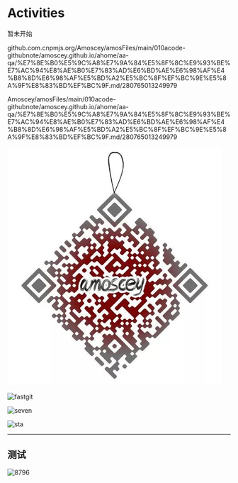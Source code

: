 # Activities

暂未开始

<!-- 


 -->github.com.cnpmjs.org/Amoscey/amosFiles/main/010acode-githubnote/amoscey.github.io/ahome/aa-qa/%E7%8E%B0%E5%9C%A8%E7%9A%84%E5%8F%8C%E9%93%BE%E7%AC%94%E8%AE%B0%E7%83%AD%E6%BD%AE%E6%98%AF%E4%B8%8D%E6%98%AF%E5%BD%A2%E5%BC%8F%EF%BC%9E%E5%8A%9F%E8%83%BD%EF%BC%9F.md/280765013249979


Amoscey/amosFiles/main/010acode-githubnote/amoscey.github.io/ahome/aa-qa/%E7%8E%B0%E5%9C%A8%E7%9A%84%E5%8F%8C%E9%93%BE%E7%AC%94%E8%AE%B0%E7%83%AD%E6%BD%AE%E6%98%AF%E4%B8%8D%E6%98%AF%E5%BD%A2%E5%BC%8F%EF%BC%9E%E5%8A%9F%E8%83%BD%EF%BC%9F.md/280765013249979

![公众号](https://raw.githubusercontent.com/Amoscey/amosFiles/main/010acode-githubnote/amoscey.github.io/ahome/aa-qa/%E7%8E%B0%E5%9C%A8%E7%9A%84%E5%8F%8C%E9%93%BE%E7%AC%94%E8%AE%B0%E7%83%AD%E6%BD%AE%E6%98%AF%E4%B8%8D%E6%98%AF%E5%BD%A2%E5%BC%8F%EF%BC%9E%E5%8A%9F%E8%83%BD%EF%BC%9F.md/280765013249979)

![fastgit](https://raw.fastgit.org/Amoscey/amosFiles/main/010acode-githubnote/amoscey.github.io/ahome/aa-qa/%E7%8E%B0%E5%9C%A8%E7%9A%84%E5%8F%8C%E9%93%BE%E7%AC%94%E8%AE%B0%E7%83%AD%E6%BD%AE%E6%98%AF%E4%B8%8D%E6%98%AF%E5%BD%A2%E5%BC%8F%EF%BC%9E%E5%8A%9F%E8%83%BD%EF%BC%9F.md/280765013249979)

![seven](https://raw.sevencdn.com/Amoscey/amosFiles/main/010acode-githubnote/amoscey.github.io/ahome/aa-qa/%E7%8E%B0%E5%9C%A8%E7%9A%84%E5%8F%8C%E9%93%BE%E7%AC%94%E8%AE%B0%E7%83%AD%E6%BD%AE%E6%98%AF%E4%B8%8D%E6%98%AF%E5%BD%A2%E5%BC%8F%EF%BC%9E%E5%8A%9F%E8%83%BD%EF%BC%9F.md/280765013249979)

![sta](https://raw.staticdn.net/Amoscey/amosFiles/main/010acode-githubnote/amoscey.github.io/ahome/aa-qa/%E7%8E%B0%E5%9C%A8%E7%9A%84%E5%8F%8C%E9%93%BE%E7%AC%94%E8%AE%B0%E7%83%AD%E6%BD%AE%E6%98%AF%E4%B8%8D%E6%98%AF%E5%BD%A2%E5%BC%8F%EF%BC%9E%E5%8A%9F%E8%83%BD%EF%BC%9F.md/280765013249979)

---

## 测试
![8796](https://raw-gh.fastly.mirr.one/Amoscey/amosFiles/main/010acode-githubnote/amoscey.github.io/ahome/aa-qa/%E7%8E%B0%E5%9C%A8%E7%9A%84%E5%8F%8C%E9%93%BE%E7%AC%94%E8%AE%B0%E7%83%AD%E6%BD%AE%E6%98%AF%E4%B8%8D%E6%98%AF%E5%BD%A2%E5%BC%8F%EF%BC%9E%E5%8A%9F%E8%83%BD%EF%BC%9F.md/280765013249979)